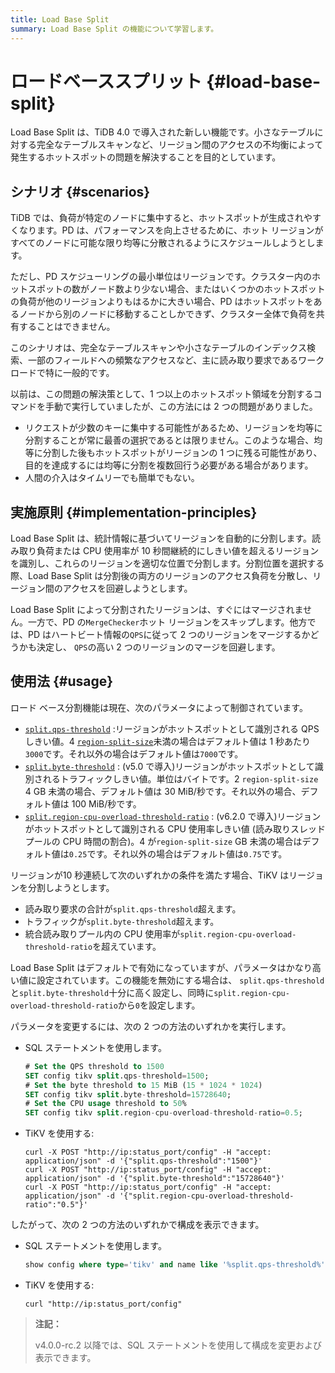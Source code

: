 ```yaml
---
title: Load Base Split
summary: Load Base Split の機能について学習します。
---
```


# ロードベーススプリット {#load-base-split}

Load Base Split は、TiDB 4.0 で導入された新しい機能です。小さなテーブルに対する完全なテーブルスキャンなど、リージョン間のアクセスの不均衡によって発生するホットスポットの問題を解決することを目的としています。

## シナリオ {#scenarios}

TiDB では、負荷が特定のノードに集中すると、ホットスポットが生成されやすくなります。PD は、パフォーマンスを向上させるために、ホット リージョンがすべてのノードに可能な限り均等に分散されるようにスケジュールしようとします。

ただし、PD スケジューリングの最小単位はリージョンです。クラスター内のホットスポットの数がノード数より少ない場合、またはいくつかのホットスポットの負荷が他のリージョンよりもはるかに大きい場合、PD はホットスポットをあるノードから別のノードに移動することしかできず、クラスター全体で負荷を共有することはできません。

このシナリオは、完全なテーブルスキャンや小さなテーブルのインデックス検索、一部のフィールドへの頻繁なアクセスなど、主に読み取り要求であるワークロードで特に一般的です。

以前は、この問題の解決策として、1 つ以上のホットスポット領域を分割するコマンドを手動で実行していましたが、この方法には 2 つの問題がありました。

-   リクエストが少数のキーに集中する可能性があるため、リージョンを均等に分割することが常に最善の選択であるとは限りません。このような場合、均等に分割した後もホットスポットがリージョンの 1 つに残る可能性があり、目的を達成するには均等に分割を複数回行う必要がある場合があります。
-   人間の介入はタイムリーでも簡単でもない。

## 実施原則 {#implementation-principles}

Load Base Split は、統計情報に基づいてリージョンを自動的に分割します。読み取り負荷または CPU 使用率が 10 秒間継続的にしきい値を超えるリージョンを識別し、これらのリージョンを適切な位置で分割します。分割位置を選択する際、Load Base Split は分割後の両方のリージョンのアクセス負荷を分散し、リージョン間のアクセスを回避しようとします。

Load Base Split によって分割されたリージョンは、すぐにはマージされません。一方で、PD の`MergeChecker`ホット リージョンをスキップします。他方では、PD はハートビート情報の`QPS`に従って 2 つのリージョンをマージするかどうかも決定し、 `QPS`の高い 2 つのリージョンのマージを回避します。

## 使用法 {#usage}

ロード ベース分割機能は現在、次のパラメータによって制御されています。

-   [`split.qps-threshold`](/tikv-configuration-file.md#qps-threshold) :リージョンがホットスポットとして識別される QPS しきい値。4 [`region-split-size`](/tikv-configuration-file.md#region-split-size)未満の場合はデフォルト値は 1 秒あたり`3000`です。それ以外の場合はデフォルト値は`7000`です。
-   [`split.byte-threshold`](/tikv-configuration-file.md#byte-threshold-new-in-v50) : (v5.0 で導入)リージョンがホットスポットとして識別されるトラフィックしきい値。単位はバイトです。2 `region-split-size` 4 GB 未満の場合、デフォルト値は 30 MiB/秒です。それ以外の場合、デフォルト値は 100 MiB/秒です。
-   [`split.region-cpu-overload-threshold-ratio`](/tikv-configuration-file.md#region-cpu-overload-threshold-ratio-new-in-v620) : (v6.2.0 で導入)リージョンがホットスポットとして識別される CPU 使用率しきい値 (読み取りスレッド プールの CPU 時間の割合)。4 が`region-split-size` GB 未満の場合はデフォルト値は`0.25`です。それ以外の場合はデフォルト値は`0.75`です。

リージョンが10 秒連続して次のいずれかの条件を満たす場合、TiKV はリージョンを分割しようとします。

-   読み取り要求の合計が`split.qps-threshold`超えます。
-   トラフィックが`split.byte-threshold`超えます。
-   統合読み取りプール内の CPU 使用率が`split.region-cpu-overload-threshold-ratio`を超えています。

Load Base Split はデフォルトで有効になっていますが、パラメータはかなり高い値に設定されています。この機能を無効にする場合は、 `split.qps-threshold`と`split.byte-threshold`十分に高く設定し、同時に`split.region-cpu-overload-threshold-ratio`から`0`を設定します。

パラメータを変更するには、次の 2 つの方法のいずれかを実行します。

-   SQL ステートメントを使用します。

    ```sql
    # Set the QPS threshold to 1500
    SET config tikv split.qps-threshold=1500;
    # Set the byte threshold to 15 MiB (15 * 1024 * 1024)
    SET config tikv split.byte-threshold=15728640;
    # Set the CPU usage threshold to 50%
    SET config tikv split.region-cpu-overload-threshold-ratio=0.5;
    ```

-   TiKV を使用する:

    ```shell
    curl -X POST "http://ip:status_port/config" -H "accept: application/json" -d '{"split.qps-threshold":"1500"}'
    curl -X POST "http://ip:status_port/config" -H "accept: application/json" -d '{"split.byte-threshold":"15728640"}'
    curl -X POST "http://ip:status_port/config" -H "accept: application/json" -d '{"split.region-cpu-overload-threshold-ratio":"0.5"}'
    ```

したがって、次の 2 つの方法のいずれかで構成を表示できます。

-   SQL ステートメントを使用します。

    ```sql
    show config where type='tikv' and name like '%split.qps-threshold%';
    ```

-   TiKV を使用する:

    ```shell
    curl "http://ip:status_port/config"
    ```

> **注記：**
>
> v4.0.0-rc.2 以降では、SQL ステートメントを使用して構成を変更および表示できます。
